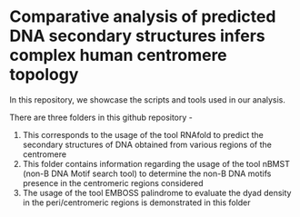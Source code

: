 # Comparative analysis of predicted DNA secondary structures infers complex human centromere topology

In this repository, we showcase the scripts and tools used in our analysis.

There are three folders in this github repository - 
1. This corresponds to the usage of the tool RNAfold to predict the secondary structures of DNA obtained from various regions of the centromere
2. This folder contains information regarding the usage of the tool nBMST (non-B DNA Motif search tool) to determine the non-B DNA motifs presence in the centromeric regions considered
3. The usage of the tool EMBOSS palindrome to evaluate the dyad density in the peri/centromeric regions is demonstrated in this folder
